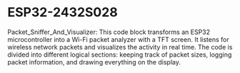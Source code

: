 # ESP32-2432S028

Packet_Sniffer_And_Visualizer:
This code block transforms an ESP32 microcontroller into a Wi-Fi packet analyzer with a TFT screen. It listens for wireless network packets and visualizes the activity in real time. The code is divided into different logical sections: keeping track of packet sizes, logging packet information, and drawing everything on the display.
